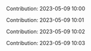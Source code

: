 Contribution: 2023-05-09 10:00

Contribution: 2023-05-09 10:01

Contribution: 2023-05-09 10:02

Contribution: 2023-05-09 10:03

